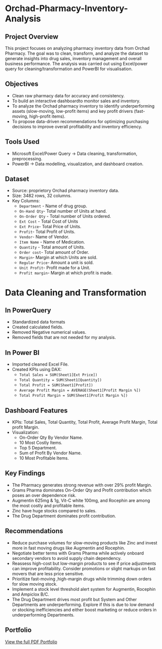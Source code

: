 # Orchad-Pharmacy-Inventory-Analysis

## Project Overview
This project focuses on analyzing pharmacy inventory data from Orchad Pharmacy.
The goal was to clean, transform, and analyze the dataset to generate insights into drug sales, inventory management and overall business performance.
The analysis was carried out using Excel/power query for cleaning/transformation and PowerBI for visualisation.

## Objectives
- Clean raw pharmacy data for accuracy and consistency.
- To build an interactive dashboardto monitor sales and inventory.
- To analyze the Orchad pharmacy inventory to identify underperforming assets (slow-moving, low-profit 
items) and key profit drivers (fast-moving, high-profit items).
- To propose data-driven recommendations for optimizing purchasing decisions 
to improve overall profitability and inventory efficiency.

## Tools Used
- Microsoft Excel/Power Query -> Data cleaning, transformation, preprocessing.
- PowerBI -> Data modelling, visualization, and dashboard creation.

## Dataset
- Source: proprietory Orchad pharmacy inventory data.
- Size: 3482 rows, 32 columns.
- Key Columns:
     - `Department` - Name of drug group.
     - `On-Hand Qty`- Total number of Units at hand.
     - `On-Order Qty` - Total number of Units ordered.
     - `Ext Cost` - Total Cost of Units
     - `Ext Price`- Total Price of Units.
     - `Profit`- Total Profit of Units.
     - `Vendor`- Name of Vendor.
     - `Item Name` - Name of Medication.
     - `Quantity` - Total amount of Units.
     - `Order cost`- Total amount of Order.
     - `Margin`- Margin at which Units are sold.
     - `Regular Price`- Amount a unit is sold.
     - `Unit Profit`- Profit made for a Unit.
     - `Profit margin`- Margin at which profit is made.
 

# Data Cleaning and Transformation
## In PowerQuery
- Standardized data formats
- Created calculated fields.
- Removed Negative numerical values.
- Removed fields that are not needed for my analysis.

## In Power BI
- Imported cleaned Excel File.
- Created KPIs using DAX:
     - `Total Sales = SUM(Sheet1[Ext Price])`
     - `Total Quantity = SUM(Sheet1[Quantity])`
     - `Total Profit = SUM(Sheet1[Profit])`
     - `Average Profit Margin = AVERAGE(Sheet1[Profit Margin %])`
     - `Total Profit Margin = SUM(Sheet1[Profit Margin %])`



## Dashboard Features
- KPIs: Total Sales, Total Quantity, Total Profit, Average Profit Margin, Total profit Margin.
- Visualization:
    - On-Order Qty By Vendor Name.
    - 10 Most Costly Items.
    - Top 5 Department.
    - Sum of Profit By Vendor Name.
    - 10 Most Profitable Items.

## Key Findings
- The Pharmacy generates strong revenue with over 29% profit Margin.
- Grams Pharma dominates On-Order Qty and Profit contribution which 
poses an over dependence risk.
- Augmentin 625mg & 1g, Vit-C white 100mg, and Rocephin are among 
the most costly and profitable items.
- Zinc have huge stocks compared to sales.
- The Drug Department dominates profit contribution.

## Recommendations
- Reduce purchase volumes for slow-moving products like Zinc and invest more in fast 
moving drugs like Augmentin and Rocephin.
- Negotiate better terms with Grams Pharma while actively onboard secondary 
vendors to avoid supply chain dependency.
- Reassess high-cost but low-margin products to see if price adjustments can improve 
profitability. Consider promotions or slight markups on fast movers that are less price 
sensitive.
- Prioritize fast-moving ,high-margin drugs while trimming down orders for slow
moving stock.
- Implement a stock level threshold alert system for Augmentin, Rocephin and 
Ampiclox B/C.
- The Drug Department drives most profit but System and Other Departments are 
underperforming. Explore if this is due to low demand or stocking inefficiencies and 
either boost marketing or reduce orders in underperforming Departments.

## Portfolio
[View the full PDF Portfolio](https://github.com/okwyrika/Orchad-Pharmacy-Inventory-Analysis/blob/main/Orchad%20pharmacy%20project%20analysis.pdf)
